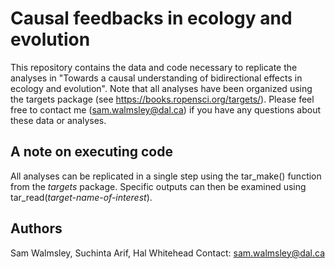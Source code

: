 # Causal feedbacks in ecology and evolution

This repository contains the data and code necessary to replicate the analyses in "Towards a causal understanding of bidirectional effects in ecology and evolution". Note that all analyses have been organized using the targets package (see https://books.ropensci.org/targets/). Please feel free to contact me (sam.walmsley@dal.ca) if you have any questions about these data or analyses. 

## A note on executing code

All analyses can be replicated in a single step using the tar_make() function from the *targets* package. Specific outputs can then be examined using tar_read(*target-name-of-interest*).

## Authors

Sam Walmsley, Suchinta Arif, Hal Whitehead
Contact: sam.walmsley@dal.ca